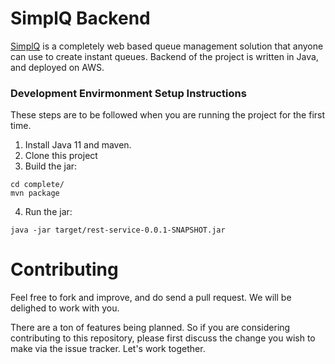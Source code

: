 # SimplQ Backend

[SimplQ](https://simplq.me) is a completely web based queue management solution that anyone can use to create instant queues. Backend of the project is written in Java, and deployed on AWS. 

### Development Envirmonment Setup Instructions

These steps are to be followed when you are running the project for the first time.

1. Install Java 11 and maven. 
2. Clone this project
3. Build the jar:

```
cd complete/
mvn package
```
4. Run the jar:
```
java -jar target/rest-service-0.0.1-SNAPSHOT.jar
```

# Contributing

Feel free to fork and improve, and do send a pull request. We will be delighed to work with you. 

There are a ton of features being planned. So if you are considering contributing to this repository, please first discuss the change you wish to make via the issue tracker. Let's work together.

